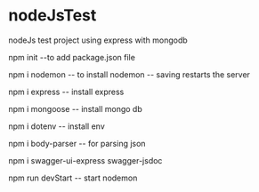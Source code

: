 # nodeJsTest
nodeJs test project using express with mongodb 

npm init  --to add package.json file

npm i nodemon  -- to install nodemon -- saving restarts the server

npm i express -- install express

npm i mongoose -- install mongo db

npm i dotenv -- install env 

npm i body-parser -- for parsing json

npm i swagger-ui-express swagger-jsdoc

npm run devStart -- start nodemon 